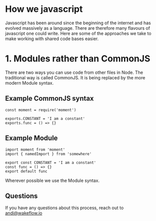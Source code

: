 # How we javascript

Javascript has been around since the beginning of the internet and has evolved massively as a language. There are therefore many flavours of javascript one could write. Here are some of the approaches we take to make working with shared code bases easier.

# 1. Modules rather than CommonJS

There are two ways you can use code from other files in Node. The traditional way is called CommonJS. It is being replaced by the more modern Module syntax.

## Example CommonJS syntax
```
const moment = require('moment')

exports.CONSTANT = 'I am a constant'
exports.func = () => {}
```

## Example Module 
```
import moment from 'moment'
import { namedImport } from 'somewhere'

export const CONSTANT = 'I am a constant'
const func = () => {}
export default func
```

Wherever possible we use the Module syntax.



## Questions
If you have any questions about this process, reach out to andi@wakeflow.io

